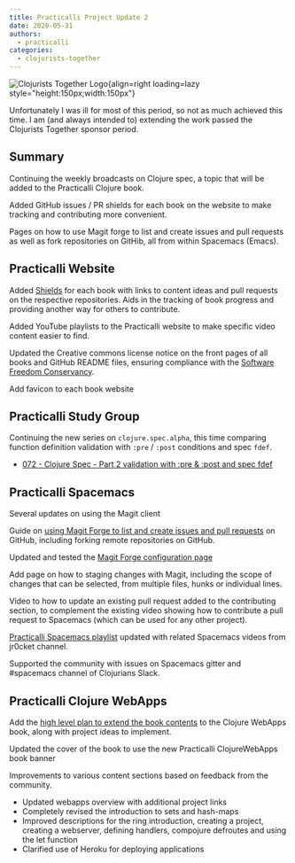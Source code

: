 ```yaml
---
title: Practicalli Project Update 2
date: 2020-05-31
authors:
  - practicalli
categories:
  - clojurists-together
---
```


![Clojurists Together Logo](https://raw.githubusercontent.com/practicalli/graphic-design/live/buttons/practicalli-clojurists-together-button.svg){align=right loading=lazy style="height:150px;width:150px"}

Unfortunately I was ill for most of this period, so not as much achieved this time.  I am (and always intended to) extending the work passed the Clojurists Together sponsor period.

<!-- more -->

## Summary

Continuing the weekly broadcasts on Clojure spec, a topic that will be added to the Practicalli Clojure book.

Added GitHub issues / PR shields for each book on the website to make tracking and contributing more convenient.

Pages on how to use Magit forge to list and create issues and pull requests as well as fork repositories on GitHib, all from within Spacemacs (Emacs).


## Practicalli Website

Added [Shields](https://github.com/badges/shields) for each book with links to content ideas and pull requests on the respective repositories.  Aids in the tracking of book progress and providing another way for others to contribute.

Added YouTube playlists to the Practicalli website to make specific video content easier to find.

Updated the Creative commons license notice on the front pages of all books and GitHub README files, ensuring compliance with the [Software Freedom Conservancy](https://sfconservancy.org/).

Add favicon to each book website


## Practicalli Study Group

Continuing the new series on `clojure.spec.alpha`, this time comparing function definition validation with `:pre` / `:post` conditions and spec `fdef`.

- [072 - Clojure Spec - Part 2 validation with :pre & :post and spec fdef](https://www.youtube.com/watch?v=fOv_z6E30l0&list=PLpr9V-R8ZxiBWGAuncfBRYhZtY5-Bp75s&index=3)


## Practicalli Spacemacs

Several updates on using the Magit client

Guide on [using Magit Forge to list and create issues and pull requests](https://practical.li/spacemacs/source-control/magit/forge/) on GitHub, including forking remote repositories on GitHub.

Updated and tested the [Magit Forge configuration page](https://practical.li/spacemacs/source-control/forge-configuration/)

Add page on how to staging changes with Magit, including the scope of changes that can be selected, from multiple files, hunks or individual lines.

Video to how to update an existing pull request added to the contributing section, to complement the existing video showing how to contribute a pull request to Spacemacs (which can be used for any other project).

[Practicalli Spacemacs playlist](https://www.youtube.com/playlist?list=PLpr9V-R8ZxiCHMl2_dn1Fovcd34Oz45su) updated with related Spacemacs videos from jr0cket channel.

Supported the community with issues on Spacemacs gitter and #spacemacs channel of Clojurians Slack.


## Practicalli Clojure WebApps

Add the [high level plan to extend the book contents](http://practical.li/clojure-web-services/content-plan/) to the Clojure WebApps book, along with project ideas to implement.

Updated the cover of the book to use the new Practicalli ClojureWebApps book banner

Improvements to various content sections based on feedback from the community.

- Updated webapps overview with additional project links
- Completely revised the introduction to sets and hash-maps
- Improved descriptions for the ring introduction, creating a project, creating a webserver, defining handlers, compojure defroutes and using the let function
- Clarified use of Heroku for deploying applications
